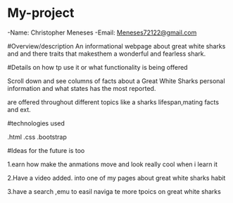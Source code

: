# My-project
-Name: Christopher Meneses
-Email: Meneses72122@gmail.com


<a>


#Overview/description 
An informational webpage about great white sharks and and there traits that makesthem a wonderful and fearless shark.
 





#Details on how tp use it or what functionality is being offered
 
 Scroll down and see columns of facts about a Great White Sharks personal information and what states has the most reported. <Nav bars> are offered throughout different topics like a sharks lifespan,mating facts and ext.


 #technologies used
 
 .html
 .css
 .bootstrap



 #Ideas for the future is too
 
 1.earn how  make the anmations move and look really cool when i learn it

2.Have a video added. into one of my pages about great white sharks habit


3.have a search ,emu to easil naviga te more tpoics on great white sharks 
